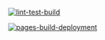 [![lint-test-build](https://github.com/willemverbuyst/bsn-js/actions/workflows/lin-test-build.yml/badge.svg)](https://github.com/willemverbuyst/bsn-js/actions/workflows/lint-test-build.yml)

[![pages-build-deployment](https://github.com/willemverbuyst/bsn-js/actions/workflows/pages/pages-build-deployment/badge.svg)](https://github.com/willemverbuyst/bsn-js/actions/workflows/pages/pages-build-deployment)
